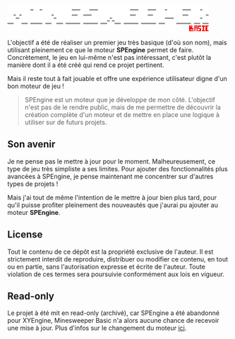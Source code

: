 ![Image illustrant le titre de MinesweeperBasic](Content/Textures/Title.png)

L'objectif a été de réaliser un premier jeu très basique (d'où son nom), mais utilisant pleinement ce que le moteur **SPEngine** permet de faire.
Concrètement, le jeu en lui-même n'est pas intéressant, c'est plutôt la manière dont il a été créé qui rend ce projet pertinent.

Mais il reste tout à fait jouable et offre une expérience utilisateur digne d'un bon moteur de jeu !

> SPEngine est un moteur que je développe de mon côté. L'objectif n'est pas de le rendre public, mais de me permettre de découvrir la création complète d'un moteur et de mettre en place une logique à utiliser sur de futurs projets.

## Son avenir
Je ne pense pas le mettre à jour pour le moment. Malheureusement, ce type de jeu très simpliste a ses limites.
Pour ajouter des fonctionnalités plus avancées à SPEngine, je pense maintenant me concentrer sur d'autres types de projets !

Mais j'ai tout de même l'intention de le mettre à jour bien plus tard, pour qu'il puisse profiter pleinement des nouveautés que j'aurai pu ajouter au moteur **SPEngine**.

## License
Tout le contenu de ce dépôt est la propriété exclusive de l'auteur. Il est strictement interdit de reproduire, distribuer ou modifier ce contenu, en tout ou en partie, sans l'autorisation expresse et écrite de l'auteur. Toute violation de ces termes sera poursuivie conformément aux lois en vigueur.

## Read-only
Le projet à été mit en read-only (archivé), car SPEngine a été abandonné pour XYEngine, Minesweeper Basic n'a alors aucune chance de recevoir une mise à jour.
Plus d'infos sur le changement du moteur [ici](https://sinafproduction.xyz/blogs/104547462).
